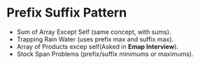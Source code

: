 # Prefix Suffix Pattern
- Sum of Array Except Self (same concept, with sums).
- Trapping Rain Water (uses prefix max and suffix max).
- Array of Products excep self(Asked in **Emap Interview**).
- Stock Span Problems (prefix/suffix minimums or maximums).